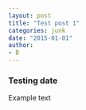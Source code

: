 ```yaml
---
layout: post
title: "Test post 1"
categories: junk
date: "2015-01-01"
author:
- B
---
```


### Testing date
Example text
